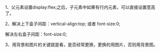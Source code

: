 1、父元素设置display:flex;之后，子元素中如果有行内元素，可以直接设置宽高了。



2、解决上下盒子间距：vertical-align:top; 或者  font-size:0;

解决左右盒子间距：font-size:0;



3、用背景和图片的关键就是看，是否经常更换，更换的用图片，否则用背景图。